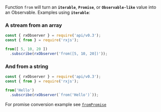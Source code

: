 <!--
name:		
title:		from
pageTitle:	RxJS from function example + marble diagram
desc:		See this example of "from" turning iterable string and an array into an Observable
docsUrl:	https://rxjs.dev/api/index/function/from
-->

Function `from` will turn an **`iterable`**, **`Promise`**, or **`Observable-like`** value into an Observable. Examples using **`iterable`**:

### A stream from an array

```js
const { rxObserver } = require('api/v0.3');
const { from } = require('rxjs');

from([ 5, 10, 20 ])
  .subscribe(rxObserver('from([5, 10, 20])'));

```

### And from a string

```js
const { rxObserver } = require('api/v0.3');
const { from } = require('rxjs');

from('Hello')
  .subscribe(rxObserver(`from('Hello')`));

```

For promise conversion example see [`fromPromise`](/rxjs/fromPromise/) 